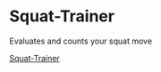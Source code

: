# Squat-Trainer
Evaluates and counts your squat move

[Squat-Trainer](https://squat-trainer.netlify.app)
